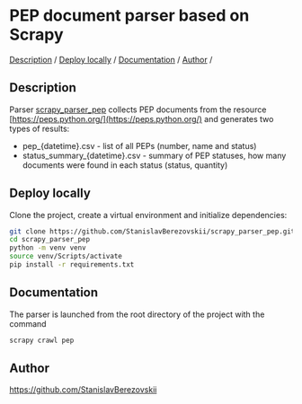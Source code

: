# PEP document parser based on Scrapy

[Description](#description) /
[Deploy locally](#deploy-locally) /
[Documentation](#documentation) /
[Author](#author) /


## Description

Parser [scrapy_parser_pep](https://github.com/StanislavBerezovskii/scrapy_parser_pep) collects PEP documents from the resource [https://peps.python.org/](https://peps.python.org/) and generates two types of results:

* pep_{datetime}.csv - list of all PEPs (number, name and status)
* status_summary_{datetime}.csv - summary of PEP statuses, how many documents were found in each status (status, quantity)


## Deploy locally

Clone the project, create a virtual environment and initialize dependencies:

```bash
git clone https://github.com/StanislavBerezovskii/scrapy_parser_pep.git
cd scrapy_parser_pep
python -m venv venv
source venv/Scripts/activate
pip install -r requirements.txt
```

## Documentation

The parser is launched from the root directory of the project with the command

```bash
scrapy crawl pep
```

## Author

https://github.com/StanislavBerezovskii
